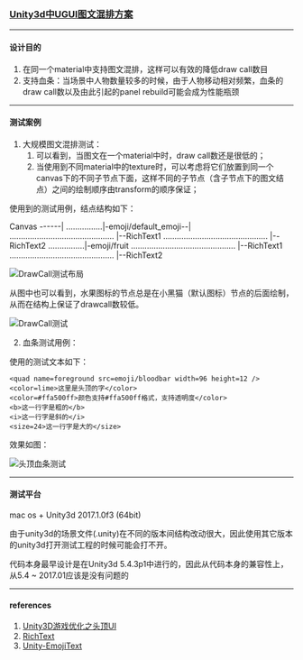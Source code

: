 

### [Unity3d中UGUI图文混排方案](https://github.com/lixianmin/richtext/blob/master/readme.md)

---
#### 设计目的

1. 在同一个material中支持图文混排，这样可以有效的降低draw call数目
2. 支持血条：当场景中人物数量较多的时候，由于人物移动相对频繁，血条的draw call数以及由此引起的panel rebuild可能会成为性能瓶颈

---
#### 测试案例

1. 大规模图文混排测试：
	1. 可以看到，当图文在一个material中时，draw call数还是很低的；
	2. 当使用到不同material中的texture时，可以考虑将它们放置到同一个canvas下的不同子节点下面，这样不同的子节点（含子节点下的图文结点）之间的绘制顺序由transform的顺序保证；

使用到的测试用例，结点结构如下：

Canvas ------|
................|-emoji/default_emoji--|
.............................................. |--RichText1
.............................................. |--RichText2
................|-emoji/fruit
.............................................. |--RichText1
.............................................. |--RichText2

![DrawCall测试布局](https://raw.githubusercontent.com/lixianmin/richtext/master/readme/images/drawcall-test-layout.png)

 从图中也可以看到，水果图标的节点总是在小黑猫（默认图标）节点的后面绘制，从而在结构上保证了drawcall数较低。

![DrawCall测试](https://raw.githubusercontent.com/lixianmin/richtext/master/readme/images/drawcall-test.jpg)


2. 血条测试用例：

使用的测试文本如下：

```
<quad name=foreground src=emoji/bloodbar width=96 height=12 />
<color=lime>这里是头顶的字</color>
<color=#ffa500ff>颜色支持#ffa500ff格式，支持透明度</color>
<b>这一行字是粗的</b>
<i>这一行字是斜的</i>
<size=24>这一行字是大的</size>
```
效果如图：

![头顶血条测试](https://raw.githubusercontent.com/lixianmin/richtext/master/readme/images/bloodbar-test.jpg)

---
#### 测试平台

mac os + Unity3d 2017.1.0f3 (64bit)

由于unity3d的场景文件(.unity)在不同的版本间结构改动很大，因此使用其它版本的unity3d打开测试工程的时候可能会打不开。

代码本身最早设计是在Unity3d 5.4.3p1中进行的，因此从代码本身的兼容性上，从5.4 ~ 2017.01应该是没有问题的

---
#### references

1. [Unity3D游戏优化之头顶UI](https://zhuanlan.zhihu.com/p/25670078)
2. [RichText](https://docs.unity3d.com/Manual/StyledText.html)
3. [Unity-EmojiText](https://github.com/carlosCn/Unity-EmojiText)

